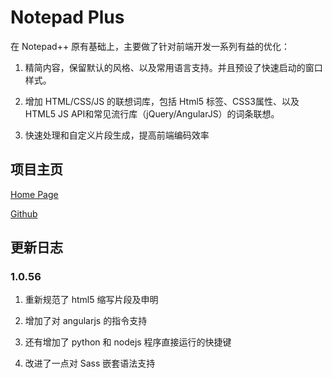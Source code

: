 # Notepad Plus

在 Notepad++ 原有基础上，主要做了针对前端开发一系列有益的优化：

1. 精简内容，保留默认的风格、以及常用语言支持。并且预设了快速启动的窗口样式。

2. 增加 HTML/CSS/JS 的联想词库，包括 Html5 标签、CSS3属性、以及HTML5 JS API和常见流行库（jQuery/AngularJS）的词条联想。

3. 快速处理和自定义片段生成，提高前端编码效率

## 项目主页

[Home Page](http://wwh447.github.io/notepad-plus)

[Github](https://github.com/wwh447/notepad-plus)

## 更新日志

### 1.0.56
1. 重新规范了 html5 缩写片段及申明

2. 增加了对 angularjs 的指令支持
 
3. 还有增加了 python 和 nodejs 程序直接运行的快捷键

4. 改进了一点对 Sass 嵌套语法支持